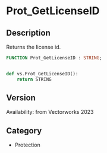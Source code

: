 # Prot_GetLicenseID

## Description
Returns the license id.

```pascal
FUNCTION Prot_GetLicenseID : STRING;
```

```python

def vs.Prot_GetLicenseID():
    return STRING
```

## Version
Availability: from Vectorworks 2023
## Category
* Protection

